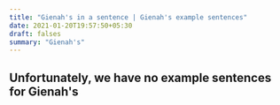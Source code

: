 ```yaml
---
title: "Gienah's in a sentence | Gienah's example sentences"
date: 2021-01-20T19:57:50+05:30
draft: falses
summary: "Gienah's"
---
```

## Unfortunately, we have no example sentences for Gienah's                 

